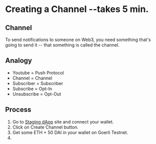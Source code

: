 # Creating a Channel --takes 5 min.

## Channel

To send notifications to someone on Web3, you need something that's going to send it -- that something is called the channel.

## Analogy

-   Youtube = Push Protocol
-   Channel = Channel
-   Subscriber = Subscriber
-   Subscribe = Opt-In
-   Unsubscribe = Opt-Out

## Process

1. Go to [Staging dApp](https://staging.push.org/) site and connect your wallet.
2. Click on Create Channel button.
3. Get some ETH + 50 DAI in your wallet on Goerli Testnet.
4.
